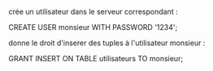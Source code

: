 crée un utilisateur dans le serveur correspondant :

CREATE USER monsieur WITH PASSWORD '1234';

donne le droit d'inserer des tuples à l'utilisateur monsieur :

GRANT INSERT ON TABLE utilisateurs TO monsieur;